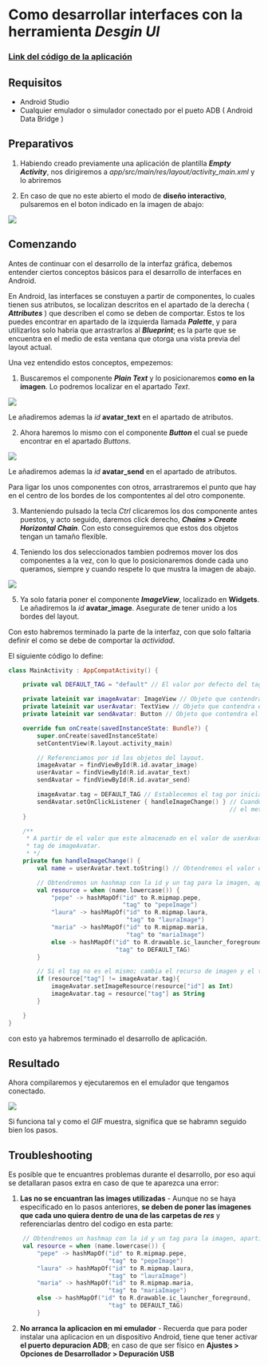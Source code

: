 # Como desarrollar interfaces con la herramienta _Desgin UI_

### [Link del código de la aplicación ](https://github.com/raulop194/DesingUI-Task05.git)

## Requisitos
- Android Studio
- Cualquier emulador o simulador conectado por el pueto ADB ( Android Data Bridge )

## Preparativos
1. Habiendo creado previamente una aplicación de plantilla ___Empty Activity___, nos dirigiremos a _app/src/main/res/layout/activity_main.xml_ y lo abriremos

2. En caso de que no este abierto el modo de __diseño interactivo__, pulsaremos en el boton indicado en la imagen de abajo:

![](./resources/design_mode.png)

## Comenzando
Antes de continuar con el desarrollo de la interfaz gráfica, debemos entender ciertos conceptos básicos para el desarrollo de interfaces en Android.

En Android, las interfaces se constuyen a partir de componentes, lo cuales tienen sus atributos, se localizan descritos en el apartado de la derecha ( ___Attributes___ ) que describen el como se deben de comportar. Estos te los puedes encontrar en apartado de la izquierda llamada ___Palette___, y para utilizarlos solo habria que arrastrarlos al ___Blueprint___; es la parte que se encuentra en el medio de esta ventana que otorga una vista previa del layout actual.

Una vez entendido estos conceptos, empezemos:

1. Buscaremos el componente ___Plain Text___ y lo posicionaremos __como en la imagen__. Lo podremos localizar en el apartado _Text_.

![](./resources/plaintext_position.png)

Le añadiremos ademas la _id_ __avatar_text__ en el apartado de atributos.

2. Ahora haremos lo mismo con el componente ___Button___ el cual se puede encontrar en el apartado _Buttons_.

![](./resources/button_position.png)

Le añadiremos ademas la _id_ __avatar_send__ en el apartado de atributos.

Para ligar los unos componentes con otros, arrastraremos el punto que hay en el centro de los bordes de los compontentes al del otro componente.

3. Manteniendo pulsado la tecla _Ctrl_ clicaremos los dos componente antes puestos, y acto seguido, daremos click derecho, ___Chains > Create Horizontal Chain___. Con esto conseguiremos que estos dos objetos tengan un tamaño flexible.

4. Teniendo los dos seleccionados tambien podremos mover los dos componentes a la vez, con lo que lo posicionaremos donde cada uno queramos, siempre y cuando respete lo que mustra la imagen de abajo.

![](./resources/finalform_position.png)

5. Ya solo fataria poner el componente ___ImageView___, localizado en __Widgets__. Le añadiremos la _id_ __avatar_image__. Asegurate de tener unido a los bordes del layout.

Con esto habremos terminado la parte de la interfaz, con que solo faltaria definir el como se debe de comportar la _actividad_.

El siguiente código lo define:

```kotlin
class MainActivity : AppCompatActivity() {

    private val DEFAULT_TAG = "default" // El valor por defecto del tag de imagenAvatar.

    private lateinit var imageAvatar: ImageView // Objeto que contendra el cuador de imagen.
    private lateinit var userAvatar: TextView // Objeto que contendra el campo de texto.
    private lateinit var sendAvatar: Button // Objeto que contendra el boton de acción.

    override fun onCreate(savedInstanceState: Bundle?) {
        super.onCreate(savedInstanceState)
        setContentView(R.layout.activity_main)

        // Referenciamos por id los objetos del layout.
        imageAvatar = findViewById(R.id.avatar_image)
        userAvatar = findViewById(R.id.avatar_text)
        sendAvatar = findViewById(R.id.avatar_send)

        imageAvatar.tag = DEFAULT_TAG // Establecemos el tag por inicial de imageAvatar.
        sendAvatar.setOnClickListener { handleImageChange() } // Cuando el boton se pulse ejecuta
                                                              // el metodo handleImageChange().
    }

    /**
     * A partir de el valor que este almacenado en el valor de userAvatar, cambia la imagen con su
     * tag de imageAvatar.
     * */
    private fun handleImageChange() {
        val name = userAvatar.text.toString() // Obtendremos el valor de userAvatar como String.

        // Obtendremos un hashmap con la id y un tag para la imagen, apartir de lo introducido.
        val resource = when (name.lowercase()) {
            "pepe" -> hashMapOf("id" to R.mipmap.pepe,
                                "tag" to "pepeImage")
            "laura" -> hashMapOf("id" to R.mipmap.laura,
                                 "tag" to "lauraImage")
            "maria" -> hashMapOf("id" to R.mipmap.maria,
                                 "tag" to "mariaImage")
            else -> hashMapOf("id" to R.drawable.ic_launcher_foreground,
                              "tag" to DEFAULT_TAG)
        }

        // Si el tag no es el mismo; cambia el recurso de imagen y el tag a imageAvatar.
        if (resource["tag"] != imageAvatar.tag){
            imageAvatar.setImageResource(resource["id"] as Int)
            imageAvatar.tag = resource["tag"] as String
        }

    }
}
```
con esto ya habremos terminado el desarrollo de aplicación.

## Resultado
Ahora compilaremos y ejecutaremos en el emulador que tengamos conectado.

![](./resources/resultado.gif)

Si funciona tal y como el _GIF_ muestra, significa que se habramn seguido bien los pasos.

## Troubleshooting

Es posible que te encuantres problemas durante el desarrollo, por eso aqui se detallaran pasos extra en caso de que te aparezca una error:

1. __Las no se encuantran las images utilizadas__ - Aunque no se haya especificado en lo pasos anteriores, __se deben de poner las imagenes que cada uno quiera dentro de una de las carpetas de _res___ y referenciarlas dentro del codigo en esta parte: 

```kotlin
    // Obtendremos un hashmap con la id y un tag para la imagen, apartir de lo introducido.
    val resource = when (name.lowercase()) {
        "pepe" -> hashMapOf("id" to R.mipmap.pepe,
                            "tag" to "pepeImage")
        "laura" -> hashMapOf("id" to R.mipmap.laura,
                            "tag" to "lauraImage")
        "maria" -> hashMapOf("id" to R.mipmap.maria,
                            "tag" to "mariaImage")
        else -> hashMapOf("id" to R.drawable.ic_launcher_foreground,
                            "tag" to DEFAULT_TAG)
        }
```

2. __No arranca la aplicacion en mi emulador__ - Recuerda que para poder instalar una aplicacion en un dispositivo Android, tiene que tener activar __el puerto depuracion ADB__; en caso de que ser físico en __Ajustes > Opciones de Desarrollador > Depuración USB__

